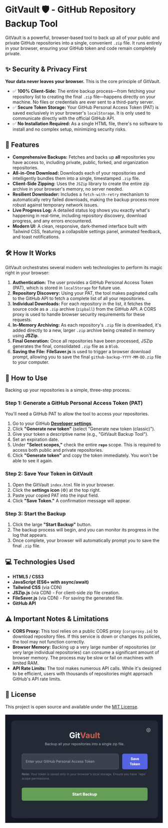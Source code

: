 # GitVault 🛡️ - GitHub Repository Backup Tool

GitVault is a powerful, browser-based tool to back up all of your public and private GitHub repositories into a single, convenient `.zip` file. It runs entirely in your browser, ensuring your GitHub token and code remain completely private.

## ✨ Security & Privacy First

**Your data never leaves your browser.** This is the core principle of GitVault.

-   ✅ **100% Client-Side:** The entire backup process—from fetching your repository list to creating the final `.zip` file—happens directly on your machine. No files or credentials are ever sent to a third-party server.
-   ✅ **Secure Token Storage:** Your GitHub Personal Access Token (PAT) is saved exclusively in your browser's `localStorage`. It is only used to communicate directly with the official GitHub API.
-   ✅ **No Installation Required:** As a single HTML file, there's no software to install and no complex setup, minimizing security risks.

## 🚀 Features

-   **Comprehensive Backups:** Fetches and backs up **all** repositories you have access to, including private, public, forked, and organization repositories.
-   **All-in-One Download:** Downloads each of your repositories and intelligently bundles them into a single, timestamped `.zip` file.
-   **Client-Side Zipping:** Uses the `JSZip` library to create the entire zip archive in your browser's memory, no server needed.
-   **Resilient Downloader:** Includes a `fetch-with-retry` mechanism to automatically retry failed downloads, making the backup process more robust against temporary network issues.
-   **Live Progress Log:** A detailed status log shows you exactly what's happening in real-time, including repository discovery, download progress, and any errors encountered.
-   **Modern UI:** A clean, responsive, dark-themed interface built with Tailwind CSS, featuring a collapsible settings panel, animated feedback, and toast notifications.

## 🛠️ How It Works

GitVault orchestrates several modern web technologies to perform its magic right in your browser:

1.  **Authentication:** The user provides a GitHub Personal Access Token (PAT), which is stored in `localStorage` for future use.
2.  **Repository Discovery:** Using your PAT, the tool makes paginated calls to the GitHub API to fetch a complete list of all your repositories.
3.  **Individual Downloads:** For each repository in the list, it fetches the source code as a `.zip` archive (`zipball`) from the GitHub API. A CORS proxy is used to handle browser security requirements for these requests.
4.  **In-Memory Archiving:** As each repository's `.zip` file is downloaded, it's added directly to a new, larger `.zip` archive being created in memory using **JSZip**.
5.  **Final Generation:** Once all repositories have been processed, JSZip generates the final, consolidated `.zip` file as a `Blob`.
6.  **Saving the File:** **FileSaver.js** is used to trigger a browser download prompt, allowing you to save the final `github-backup-YYYY-MM-DD.zip` file to your computer.

## 📖 How to Use

Backing up your repositories is a simple, three-step process.

### Step 1: Generate a GitHub Personal Access Token (PAT)

You'll need a GitHub PAT to allow the tool to access your repositories.

1.  Go to your GitHub **[Developer settings](https://github.com/settings/tokens)**.
2.  Click **"Generate new token"** (select "Generate new token (classic)").
3.  Give your token a descriptive name (e.g., "GitVault Backup Tool").
4.  Set an expiration date.
5.  Under **"Select scopes,"** check the entire **`repo`** scope. This is required to access both public and private repositories.
6.  Click **"Generate token"** and copy the token immediately. You won't be able to see it again.

### Step 2: Save Your Token in GitVault

1.  Open the GitVault `index.html` file in your browser.
2.  Click the **settings icon** (⚙️) at the top right.
3.  Paste your copied PAT into the input field.
4.  Click **"Save Token."** A confirmation message will appear.

### Step 3: Start the Backup

1.  Click the large **"Start Backup"** button.
2.  The backup process will begin, and you can monitor its progress in the log that appears.
3.  Once complete, your browser will automatically prompt you to save the final `.zip` file.

## 💻 Technologies Used

-   **HTML5 / CSS3**
-   **JavaScript (ES6+ with async/await)**
-   **Tailwind CSS** (via CDN)
-   **JSZip.js** (via CDN) - For client-side zip file creation.
-   **FileSaver.js** (via CDN) - For saving the generated file.
-   **GitHub API**

## ⚠️ Important Notes & Limitations

-   **CORS Proxy:** This tool relies on a public CORS proxy (`corsproxy.io`) to download repository files. If this service is down or changes its policies, the tool may not function correctly.
-   **Browser Memory:** Backing up a very large number of repositories (or very large individual repositories) can consume a significant amount of browser memory. The process may be slow or fail on machines with limited RAM.
-   **API Rate Limits:** The tool makes numerous API calls. While it's designed to be efficient, users with thousands of repositories might approach GitHub's API rate limits.

## 📄 License

This project is open source and available under the [MIT License](LICENSE).
<br><br><img src="screenshot.jpg" alt="Screenshot">
